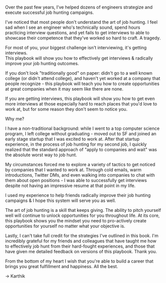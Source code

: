 Over the past few years, I've helped dozens of engineers strategize and execute successful job hunting campaigns.  

I've noticed that most people don't understand the art of job hunting. I feel sad when I see an engineer who's technically sound, spend hours practicing interview questions, and yet fails to get interviews to able to showcase their competence that they've worked so hard to craft. A tragedy.  

For most of you, your biggest challenge isn't interviewing, it's getting interviews.  
This playbook will show you how to effectively get interviews & radically improve your job hunting outcomes.  

If you don't look "traditionally good" on paper: didn't go to a well known college (or didn't attend college), and haven't yet worked at a company that people recognize - this playbook will teach you how to create opportunities at great companies when it may seem like there are none.  

If you are getting interviews, this playbook will show you how to get even more interviews at those especially hard to reach places that you'd love to work at, but for some reason they don't seem to notice you.  

Why me?

I have a non-traditional background: while I went to a top computer science program, I left college without graduating - moved out to SF and joined an early stage startup that I was excited to work at. After that startup experience, in the process of job hunting for my second job, I quickly realized that the standard approach of "apply to companies and wait" was the absolute worst way to job hunt.

My circumstances forced me to explore a variety of tactics to get noticed by companies that I wanted to work at. Through cold emails, warm introductions, Twitter DMs, and even walking into companies to chat with them about open positions - I was able to successfully get interviews despite not having an impressive resume at that point in my life.

I used my experience to help friends radically improve their job hunting campaigns & I hope this system will serve you as well.

The art of job hunting is a skill that keeps giving. The ability to pitch yourself well will continue to unlock opportunities for you throughout life. At its core, this playbook shows you the mindset you need to pro-actively create opportunities for yourself no matter what your objective is.

Lastly, I can't take full credit for the strategies I've outlined in this book. I'm incredibly grateful for my friends and colleagues that have taught me how to effectively job hunt from their hard-fought experiences, and those that have given me detailed feedback on versions of this playbook. Thank you.

From the bottom of my heart I wish that you're able to build a career that brings you great fulfillment and happiness. All the best.

-> Karthik